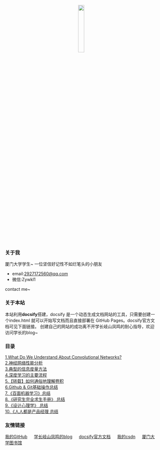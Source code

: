<center><img src="https://i.loli.net/2020/05/17/cZIP7ARlLJtXwkv.png" width="20%"></center>

### 关于我

厦门大学学生~
一位坚信好记性不如烂笔头的小朋友
- email:2927172560@qq.com
- 微信:Zywkl1

contact me~

### 关于本站
本站利用**docsify**搭建，docsify 是一个动态生成文档网站的工具，只需要创建一个index.html 就可以开始写文档而且直接部署在 GitHub Pages。docsify官方文档可见下面链接。
创建自己的网站的成功离不开学长岐山凤鸣的耐心指导，欢迎访问学长的blog~

### 目录

[1.What Do We Understand About Convolutional Networks?](page1.md)\
[2.神经网络性能分析](page5.md)\
[3.典型的信息度量方法](page7.md)\
[4.深度学习的主要流程](page11.md)\
[5.【转载】如何通俗地理解卷积](page12.md)\
[6.Github & Git基础操作总结](page14.md)\
[7.《百面机器学习》总结](a.md)\
[8.《研究生完全求生手册》 总结](page8.md)\
[9.《设计心理学》 总结](page10.md)\
[10.《人人都是产品经理 总结](pagerr.md)

### 友情链接


[我的GitHub](<https://github.com/yueeer>) &emsp; [学长岐山凤鸣的blog](<http://www.ecohnoch.cn/>) &emsp; [docsify官方文档](<https://docsify.js.org/>) &emsp; [我的csdn](https://blog.csdn.net/weixin_42575796) &emsp; [厦门大学图书馆](https://library.xmu.edu.cn/index.htm)
